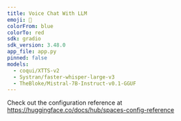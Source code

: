 ```yaml
---
title: Voice Chat With LLM
emoji: 👾
colorFrom: blue
colorTo: red
sdk: gradio
sdk_version: 3.48.0
app_file: app.py
pinned: false
models:
  - coqui/XTTS-v2
  - Systran/faster-whisper-large-v3
  - TheBloke/Mistral-7B-Instruct-v0.1-GGUF
---
```


Check out the configuration reference at https://huggingface.co/docs/hub/spaces-config-reference
